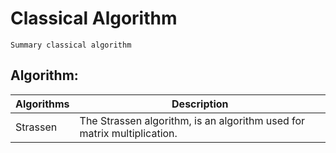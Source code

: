 # Classical Algorithm
    Summary classical algorithm

## Algorithm:

|  Algorithms   |  Description  |
| ------------- | ------------- |
|   Strassen    | The Strassen algorithm, is an algorithm used for matrix multiplication.  |


